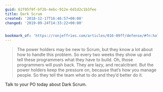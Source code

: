 ```yaml
---
guid: 62f05f9f-bf2b-4ebc-912e-6d1d2c1b3fee
title: Dark Scrum
created: '2018-12-17T16:46:57+00:00'
changed: '2019-09-24T14:33:22+00:00'


bookmark_of: 'https://ronjeffries.com/articles/016-09ff/defense/#fn:holders'
---
```


> The power holders may be new to Scrum, but they know a lot about how to handle this problem. So every two weeks they show up and tell these programmers what they have to build. Oh, those programmers will push back. They are lazy, and recalcitrant. But the power holders keep the pressure on, because that’s how you manage people. So they tell the team what to do and they’d better do it.

Talk to your PO today about Dark Scrum. 
